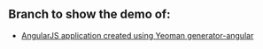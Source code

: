 ## Branch to show the demo of:

- [AngularJS application created using Yeoman generator-angular](http://blog.gospodarets.com/angular-translate-yeoman/dist-yeoman-angular-clean/)

